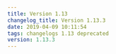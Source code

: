 ```yaml
---
title: Version 1.13
changelog_title: Version 1.13.3
date: 2019-04-09 10:11:54 
tags: changelogs 1.13 deprecated
version: 1.13.3
---
```

<script src="https://gist.github.com/spinnaker-release/aba784ce73cfe97ec502e12ee0f532f3.js"/>
